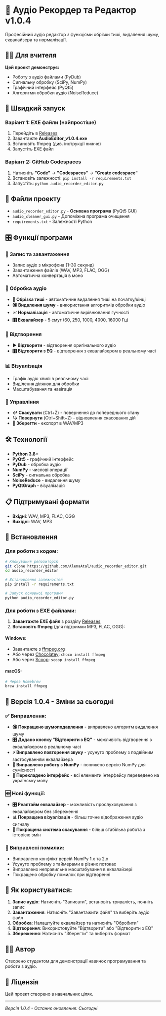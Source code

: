 # 🎵 Аудіо Рекордер та Редактор v1.0.4

Професійний аудіо редактор з функціями обрізки тиші, видалення шуму, еквалайзера та нормалізації.

## 👨‍🎓 Для вчителя

**Цей проект демонструє:**
- Роботу з аудіо файлами (PyDub)
- Сигнальну обробку (SciPy, NumPy)
- Графічний інтерфейс (PyQt5)
- Алгоритми обробки аудіо (NoiseReduce)

## 🚀 Швидкий запуск

### Варіант 1: EXE файли (найпростіше)
1. Перейдіть в [Releases](https://github.com/AlenaAtal/audio_recorder_editor/releases)
2. Завантажте **AudioEditor_v1.0.4.exe**
3. Встановіть ffmpeg (див. інструкції нижче)
4. Запустіть EXE файл

### Варіант 2: GitHub Codespaces
1. Натисніть **"Code"** → **"Codespaces"** → **"Create codespace"**
2. Встановіть залежності: `pip install -r requirements.txt`
3. Запустіть: `python audio_recorder_editor.py`

## 📁 Файли проекту

- `audio_recorder_editor.py` - **Основна програма** (PyQt5 GUI)
- `audio_cleaner_gui.py` - Допоміжна програма очищення
- `requirements.txt` - Залежності Python

## 🎛️ Функції програми

### 🎤 **Запис та завантаження**
- Запис аудіо з мікрофона (1-30 секунд)
- Завантаження файлів (WAV, MP3, FLAC, OGG)
- Автоматична конвертація в моно

### 🔧 **Обробка аудіо**
- **🧹 Обрізка тиші** - автоматичне видалення тиші на початку/кінці
- **🔇 Видалення шуму** - використання алгоритмів обробки аудіо
- **📈 Нормалізація** - автоматичне вирівнювання гучності
- **🎛️ Еквалайзер** - 5 смуг (60, 250, 1000, 4000, 16000 Гц)

### 🎵 **Відтворення**
- **▶️ Відтворити** - відтворення оригінального аудіо
- **🎛️ Відтворити з EQ** - відтворення з еквалайзером в реальному часі

### 📊 **Візуалізація**
- Графік аудіо хвилі в реальному часі
- Виділення ділянок для обробки
- Масштабування та навігація

### 🔄 **Управління**
- **↩️ Скасувати** (Ctrl+Z) - повернення до попереднього стану
- **↪️ Повернути** (Ctrl+Shift+Z) - відновлення скасованих дій
- **💾 Зберегти** - експорт в WAV/MP3

## 🛠️ Технології

- **Python 3.8+**
- **PyQt5** - графічний інтерфейс
- **PyDub** - обробка аудіо
- **NumPy** - числові операції
- **SciPy** - сигнальна обробка
- **NoiseReduce** - видалення шуму
- **PyQtGraph** - візуалізація

## 📋 Підтримувані формати

- **Вхідні**: WAV, MP3, FLAC, OGG
- **Вихідні**: WAV, MP3

## 🔧 Встановлення

### **Для роботи з кодом:**
```bash
# Клонування репозиторію
git clone https://github.com/AlenaAtal/audio_recorder_editor.git
cd audio_recorder_editor

# Встановлення залежностей
pip install -r requirements.txt

# Запуск основної програми
python audio_recorder_editor.py
```

### **Для роботи з EXE файлами:**
1. **Завантажте EXE файл** з розділу [Releases](https://github.com/AlenaAtal/audio_recorder_editor/releases)
2. **Встановіть ffmpeg** (для підтримки MP3, FLAC, OGG):

#### **Windows:**
- Завантажте з [ffmpeg.org](https://ffmpeg.org/download.html)
- Або через [Chocolatey](https://chocolatey.org/): `choco install ffmpeg`
- Або через [Scoop](https://scoop.sh/): `scoop install ffmpeg`

#### **macOS:**
```bash
# Через Homebrew
brew install ffmpeg
```

## 📝 Версія 1.0.4 - Зміни за сьогодні

### ✅ **Виправлення:**
- **🔇 Покращено шумоподавлення** - виправлено алгоритм видалення шуму
- **🎛️ Додано кнопку "Відтворити з EQ"** - можливість відтворення з еквалайзером в реальному часі
- **⚡ Виправлено повторення звуку** - усунуто проблему з подвійним застосуванням еквалайзера
- **🔧 Виправлено роботу з NumPy** - понижено версію NumPy для сумісності
- **🎨 Перекладено інтерфейс** - всі елементи інтерфейсу переведено на українську мову

### 🆕 **Нові функції:**
- **🎛️ Реалтайм еквалайзер** - можливість прослуховування з еквалайзером без збереження
- **📊 Покращена візуалізація** - більш точне відображення аудіо сигналу
- **🔄 Покращена система скасування** - більш стабільна робота з історією змін

### 🐛 **Виправлені помилки:**
- Виправлено конфлікт версій NumPy 1.x та 2.x
- Усунуто проблему з таймерами в різних потоках
- Виправлено неправильне масштабування в еквалайзері
- Покращено обробку помилок при відтворенні

## 🎯 **Як користуватися:**

1. **Запис аудіо**: Натисніть "Записати", встановіть тривалість, почніть запис
2. **Завантаження**: Натисніть "Завантажити файл" та виберіть аудіо файл
3. **Обробка**: Налаштуйте еквалайзер та натисніть "Обробити"
4. **Відтворення**: Використовуйте "Відтворити" або "Відтворити з EQ"
5. **Збереження**: Натисніть "Зберегти" та виберіть формат

## 👨‍💻 **Автор**
Створено студентом для демонстрації навичок програмування та роботи з аудіо.

## 📄 **Ліцензія**
Цей проект створено в навчальних цілях.

---
*Версія 1.0.4 - Останнє оновлення: Сьогодні*